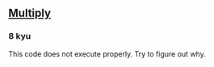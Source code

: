 <h2><a href=https://www.codewars.com/kata/50654ddff44f800200000004/train/javascript/68c1d13c1c226052f9760f91 target="_blank">Multiply</a></h2><h3>8 kyu</h3><p>This code does not execute properly. Try to figure out why.</p>